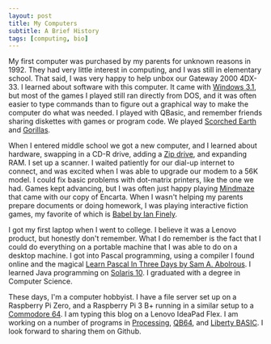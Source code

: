 ```yaml
---
layout: post
title: My Computers
subtitle: A Brief History
tags: [computing, bio]
---
```


My first computer was purchased by my parents for unknown reasons in 1992. They had very little interest in computing, and I was still in elementary school. That said, I was very happy to help unbox our Gateway 2000 4DX-33. I learned about software with this computer. It came with [Windows 3.1](https://en.wikipedia.org/wiki/Windows_3.1x), but most of the games I played still ran directly from DOS, and it was often easier to type commands than to figure out a graphical way to make the computer do what was needed. I played with QBasic, and remember friends sharing diskettes with games or program code. We played [Scorched Earth](https://en.wikipedia.org/wiki/Scorched_Earth_(video_game)) and [Gorillas](https://en.wikipedia.org/wiki/Gorillas_(video_game)).

When I entered middle school we got a new computer, and I learned about hardware, swapping in a CD-R drive, adding a [Zip drive](https://en.wikipedia.org/wiki/Zip_drive), and expanding RAM. I set up a scanner. I waited patiently for our dial-up internet to connect, and was excited when I was able to upgrade our modem to a 56K model. I could fix basic problems with dot-matrix printers, like the one we had. Games kept advancing, but I was often just happy playing [Mindmaze](https://en.wikipedia.org/wiki/Encarta#Contents_and_features) that came with our copy of Encarta. When I wasn't helping my parents prepare documents or doing homework, I was playing interactive fiction games, my favorite of which is [Babel by Ian Finely](https://ifdb.tads.org/viewgame?id=z5xgyw0jbt9r3ah1).

I got my first laptop when I went to college. I believe it was a Lenovo product, but honestly don't remember. What I do remember is the fact that I could do everything on a portable machine that I was able to do on a desktop machine. I got into Pascal programming, using a compiler I found online and the magical [Learn Pascal In Three Days by Sam A. Abolrous](https://www.amazon.com/Learn-Pascal-Three-Days-Abolrous/dp/1556225679). I learned Java programming on [Solaris 10](https://en.wikipedia.org/wiki/Solaris_(operating_system)). I graduated with a degree in Computer Science.

These days, I'm a computer hobbyist. I have a file server set up on a Raspberry Pi Zero, and a Raspberry Pi 3 B+ running in a similar setup to a [Commodore 64](https://en.wikipedia.org/wiki/Commodore_64). I am typing this blog on a Lenovo IdeaPad Flex. I am working on a number of programs in [Processing](https://en.wikipedia.org/wiki/Processing_(programming_language)), [QB64](https://en.wikipedia.org/wiki/QB64), and [Liberty BASIC](https://en.wikipedia.org/wiki/Liberty_BASIC). I look forward to sharing them on Github.
